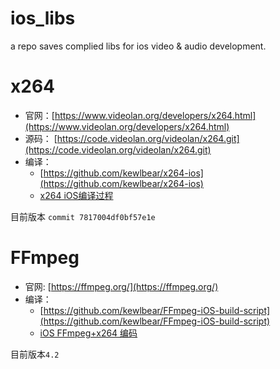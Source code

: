 # ios_libs
a repo saves complied libs for ios video &amp; audio development.

# x264
- 官网：[https://www.videolan.org/developers/x264.html](https://www.videolan.org/developers/x264.html)
- 源码： [https://code.videolan.org/videolan/x264.git](https://code.videolan.org/videolan/x264.git)
- 编译： 
	- [https://github.com/kewlbear/x264-ios](https://github.com/kewlbear/x264-ios)
	- [x264 iOS编译过程](https://www.jianshu.com/p/4764a5c03a29)


目前版本 `commit 7817004df0bf57e1e`

# FFmpeg
- 官网: [https://ffmpeg.org/](https://ffmpeg.org/)
- 编译：
	-  [https://github.com/kewlbear/FFmpeg-iOS-build-script](https://github.com/kewlbear/FFmpeg-iOS-build-script)
	- [iOS FFmpeg+x264 编码](https://www.jianshu.com/p/b7881a4467db)

目前版本`4.2`